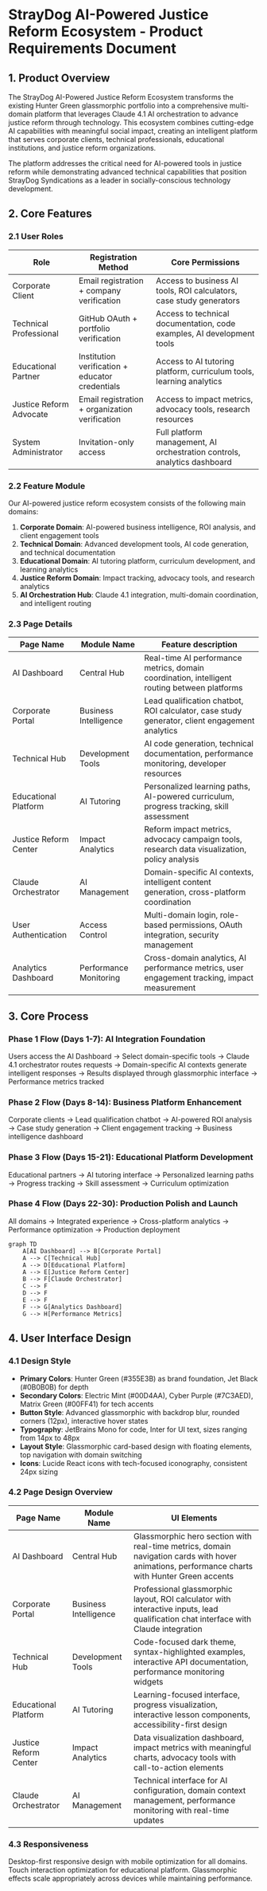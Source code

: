 # StrayDog AI-Powered Justice Reform Ecosystem - Product Requirements Document

## 1. Product Overview

The StrayDog AI-Powered Justice Reform Ecosystem transforms the existing Hunter Green glassmorphic portfolio into a comprehensive multi-domain platform that leverages Claude 4.1 AI orchestration to advance justice reform through technology. This ecosystem combines cutting-edge AI capabilities with meaningful social impact, creating an intelligent platform that serves corporate clients, technical professionals, educational institutions, and justice reform organizations.

The platform addresses the critical need for AI-powered tools in justice reform while demonstrating advanced technical capabilities that position StrayDog Syndications as a leader in socially-conscious technology development.

## 2. Core Features

### 2.1 User Roles

| Role | Registration Method | Core Permissions |
|------|---------------------|------------------|
| Corporate Client | Email registration + company verification | Access to business AI tools, ROI calculators, case study generators |
| Technical Professional | GitHub OAuth + portfolio verification | Access to technical documentation, code examples, AI development tools |
| Educational Partner | Institution verification + educator credentials | Access to AI tutoring platform, curriculum tools, learning analytics |
| Justice Reform Advocate | Email registration + organization verification | Access to impact metrics, advocacy tools, research resources |
| System Administrator | Invitation-only access | Full platform management, AI orchestration controls, analytics dashboard |

### 2.2 Feature Module

Our AI-powered justice reform ecosystem consists of the following main domains:

1. **Corporate Domain**: AI-powered business intelligence, ROI analysis, and client engagement tools
2. **Technical Domain**: Advanced development tools, AI code generation, and technical documentation
3. **Educational Domain**: AI tutoring platform, curriculum development, and learning analytics
4. **Justice Reform Domain**: Impact tracking, advocacy tools, and research analytics
5. **AI Orchestration Hub**: Claude 4.1 integration, multi-domain coordination, and intelligent routing

### 2.3 Page Details

| Page Name | Module Name | Feature description |
|-----------|-------------|---------------------|
| AI Dashboard | Central Hub | Real-time AI performance metrics, domain coordination, intelligent routing between platforms |
| Corporate Portal | Business Intelligence | Lead qualification chatbot, ROI calculator, case study generator, client engagement analytics |
| Technical Hub | Development Tools | AI code generation, technical documentation, performance monitoring, developer resources |
| Educational Platform | AI Tutoring | Personalized learning paths, AI-powered curriculum, progress tracking, skill assessment |
| Justice Reform Center | Impact Analytics | Reform impact metrics, advocacy campaign tools, research data visualization, policy analysis |
| Claude Orchestrator | AI Management | Domain-specific AI contexts, intelligent content generation, cross-platform coordination |
| User Authentication | Access Control | Multi-domain login, role-based permissions, OAuth integration, security management |
| Analytics Dashboard | Performance Monitoring | Cross-domain analytics, AI performance metrics, user engagement tracking, impact measurement |

## 3. Core Process

### Phase 1 Flow (Days 1-7): AI Integration Foundation
Users access the AI Dashboard → Select domain-specific tools → Claude 4.1 orchestrator routes requests → Domain-specific AI contexts generate intelligent responses → Results displayed through glassmorphic interface → Performance metrics tracked

### Phase 2 Flow (Days 8-14): Business Platform Enhancement
Corporate clients → Lead qualification chatbot → AI-powered ROI analysis → Case study generation → Client engagement tracking → Business intelligence dashboard

### Phase 3 Flow (Days 15-21): Educational Platform Development
Educational partners → AI tutoring interface → Personalized learning paths → Progress tracking → Skill assessment → Curriculum optimization

### Phase 4 Flow (Days 22-30): Production Polish and Launch
All domains → Integrated experience → Cross-platform analytics → Performance optimization → Production deployment

```mermaid
graph TD
    A[AI Dashboard] --> B[Corporate Portal]
    A --> C[Technical Hub]
    A --> D[Educational Platform]
    A --> E[Justice Reform Center]
    B --> F[Claude Orchestrator]
    C --> F
    D --> F
    E --> F
    F --> G[Analytics Dashboard]
    G --> H[Performance Metrics]
```

## 4. User Interface Design

### 4.1 Design Style

- **Primary Colors**: Hunter Green (#355E3B) as brand foundation, Jet Black (#0B0B0B) for depth
- **Secondary Colors**: Electric Mint (#00D4AA), Cyber Purple (#7C3AED), Matrix Green (#00FF41) for tech accents
- **Button Style**: Advanced glassmorphic with backdrop blur, rounded corners (12px), interactive hover states
- **Typography**: JetBrains Mono for code, Inter for UI text, sizes ranging from 14px to 48px
- **Layout Style**: Glassmorphic card-based design with floating elements, top navigation with domain switching
- **Icons**: Lucide React icons with tech-focused iconography, consistent 24px sizing

### 4.2 Page Design Overview

| Page Name | Module Name | UI Elements |
|-----------|-------------|-------------|
| AI Dashboard | Central Hub | Glassmorphic hero section with real-time metrics, domain navigation cards with hover animations, performance charts with Hunter Green accents |
| Corporate Portal | Business Intelligence | Professional glassmorphic layout, ROI calculator with interactive inputs, lead qualification chat interface with Claude integration |
| Technical Hub | Development Tools | Code-focused dark theme, syntax-highlighted examples, interactive API documentation, performance monitoring widgets |
| Educational Platform | AI Tutoring | Learning-focused interface, progress visualization, interactive lesson components, accessibility-first design |
| Justice Reform Center | Impact Analytics | Data visualization dashboard, impact metrics with meaningful charts, advocacy tools with call-to-action elements |
| Claude Orchestrator | AI Management | Technical interface for AI configuration, domain context management, performance monitoring with real-time updates |

### 4.3 Responsiveness

Desktop-first responsive design with mobile optimization for all domains. Touch interaction optimization for educational platform. Glassmorphic effects scale appropriately across devices while maintaining performance.
